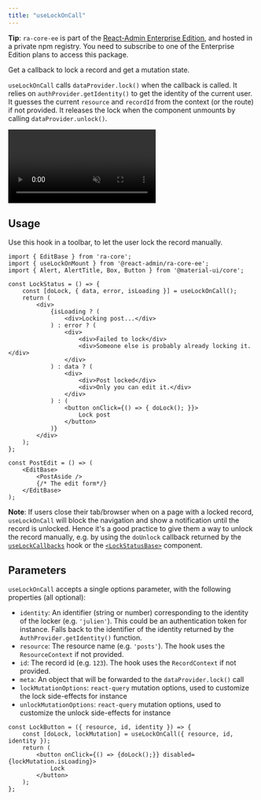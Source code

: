```yaml
---
title: "useLockOnCall"
---
```


**Tip**: `ra-core-ee` is part of the [React-Admin Enterprise Edition](https://marmelab.com/ra-enterprise/), and hosted in a private npm registry. You need to subscribe to one of the Enterprise Edition plans to access this package.

Get a callback to lock a record and get a mutation state.

`useLockOnCall` calls `dataProvider.lock()` when the callback is called. It relies on `authProvider.getIdentity()` to get the identity of the current user. It guesses the current `resource` and `recordId` from the context (or the route) if not provided. It releases the lock when the component unmounts by calling `dataProvider.unlock()`.

<video controls autoplay playsinline muted loop>
  <source src="https://react-admin-ee.marmelab.com/assets/useLockOnCall.mp4" type="video/mp4"/>
  Your browser does not support the video tag.
</video>

## Usage

Use this hook in a toolbar, to let the user lock the record manually.

```tsx
import { EditBase } from 'ra-core';
import { useLockOnMount } from '@react-admin/ra-core-ee';
import { Alert, AlertTitle, Box, Button } from '@material-ui/core';

const LockStatus = () => {
    const [doLock, { data, error, isLoading }] = useLockOnCall();
    return (
        <div>
            {isLoading ? (
                <div>Locking post...</div>
            ) : error ? (
                <div>
                    <div>Failed to lock</div>
                    <div>Someone else is probably already locking it.</div>
                </div>
            ) : data ? (
                <div>
                    <div>Post locked</div> 
                    <div>Only you can edit it.</div>
                </div>
            ) : (
                <button onClick={() => { doLock(); }}>
                    Lock post
                </button>
            )}
        </div>
    );
};

const PostEdit = () => (
    <EditBase>
        <PostAside />
        {/* The edit form*/}
    </EditBase>
);
```

**Note**: If users close their tab/browser when on a page with a locked record, `useLockOnCall` will block the navigation and show a notification until the record is unlocked. Hence it's a good practice to give them a way to unlock the record manually, e.g. by using the `doUnlock` callback returned by the [`useLockCallbacks`](#uselockcallbacks) hook or the [`<LockStatusBase>`](#lockstatusbase) component.

## Parameters

`useLockOnCall` accepts a single options parameter, with the following properties (all optional):

-   `identity`: An identifier (string or number) corresponding to the identity of the locker (e.g. `'julien'`). This could be an authentication token for instance. Falls back to the identifier of the identity returned by the `AuthProvider.getIdentity()` function.
-   `resource`: The resource name (e.g. `'posts'`). The hook uses the `ResourceContext` if not provided.
-   `id`: The record id (e.g. `123`). The hook uses the `RecordContext` if not provided.
-   `meta`: An object that will be forwarded to the `dataProvider.lock()` call
-   `lockMutationOptions`: `react-query` mutation options, used to customize the lock side-effects for instance
-   `unlockMutationOptions`: `react-query` mutation options, used to customize the unlock side-effects for instance

```tsx
const LockButton = ({ resource, id, identity }) => {
    const [doLock, lockMutation] = useLockOnCall({ resource, id, identity });
    return (
        <button onClick={() => {doLock();}} disabled={lockMutation.isLoading}>
            Lock
        </button>
    );
};
```